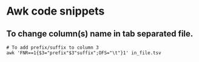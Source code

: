 # Awk code snippets

## To change column(s) name in tab separated file.
```
# To add prefix/suffix to column 3
awk 'FNR==1{$3="prefix"$3"suffix";OFS="\t"}1' in_file.tsv

```
